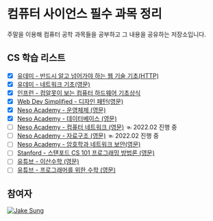 # 컴퓨터 사이언스 필수 과목 정리
주말을 이용해 컴퓨터 공학 과목들을 공부하고 그 내용을 공유하는 저장소입니다.

## CS 학습 리스트
- [X] [유데미 - 반드시 알고 넘어가야 하는 웹 기술 기초(HTTP)](https://www.udemy.com/course/web-technology-fundamentals/)
- [X] [유데미 - 네트워크 기초(영문)](https://www.udemy.com/course/networking-concepts-for-beginners/learn/lecture/6060530?start=15#overview)
- [X] [인프런 - 컴알못이 보는 컴퓨터 하드웨어 기초상식](https://www.inflearn.com/course/%EC%BB%B4%ED%93%A8%ED%84%B0-%ED%95%98%EB%93%9C%EC%9B%A8%EC%96%B4-%EA%B8%B0%EC%B4%88%EC%83%81%EC%8B%9D/dashboard) 
- [X] [Web Dev Simplified - 디자인 패턴(영문)](https://youtube.com/playlist?list=PLZlA0Gpn_vH_CthENcPCM0Dww6a5XYC7f) 
- [X] [Neso Academy - 운영체제 (영문)](https://youtube.com/playlist?list=PLBlnK6fEyqRiVhbXDGLXDk_OQAeuVcp2O)
- [X] [Neso Academy - 데이터베이스 (영문)](https://www.youtube.com/playlist?list=PLBlnK6fEyqRi_CUQ-FXxgzKQ1dwr_ZJWZ) 
- [ ] [Neso Academy - 컴퓨터 네트워크 (영문)](https://youtube.com/playlist?list=PLBlnK6fEyqRgMCUAG0XRw78UA8qnv6jEx) ☜ 2022.02 진행 중
- [ ] [Neso Academy - 자료구조 (영문)](https://youtube.com/playlist?list=PLBlnK6fEyqRj9lld8sWIUNwlKfdUoPd1Y) ☜ 2022.02 진행 중 
- [ ] [Neso Academy - 암호학과 네트워크 보안(영문)](https://youtube.com/playlist?list=PLBlnK6fEyqRgJU3EsOYDTW7m6SUmW6kII)
- [ ] [Stanford - 스탠포드 CS 101 프로그래밍 방법론 (영문)](https://youtu.be/KkMDCCdjyW8)
- [ ] [유튜브 - 이산수학 (영문)](https://youtube.com/playlist?list=PLBlnK6fEyqRhqJPDXcvYlLfXPh37L89g3)
- [ ] [유튜브 - 프로그래머를 위한 수학 (영문)](https://youtube.com/playlist?list=PLWKjhJtqVAbndUuYBE5sVViMIvyzp_dB1)

## 참여자
<a href="https://github.com/developerasun">
<img src="https://github.com/developerasun.png?size=50" alt="Jake Sung"/>
</a>